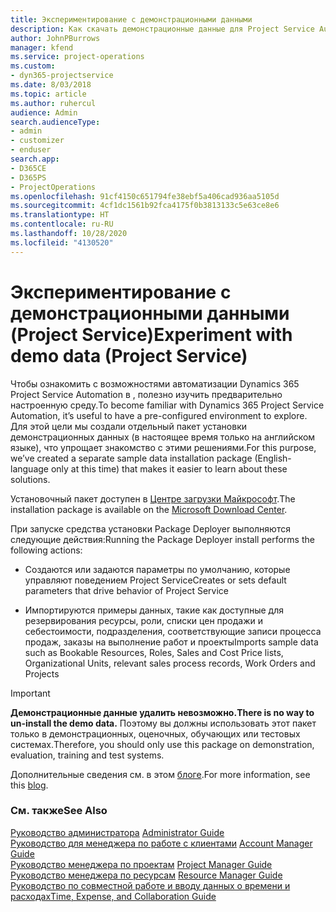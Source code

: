 ```yaml
---
title: Экспериментирование с демонстрационными данными
description: Как скачать демонстрационные данные для Project Service Automation и экспериментировать с ними.
author: JohnPBurrows
manager: kfend
ms.service: project-operations
ms.custom:
- dyn365-projectservice
ms.date: 8/03/2018
ms.topic: article
ms.author: ruhercul
audience: Admin
search.audienceType:
- admin
- customizer
- enduser
search.app:
- D365CE
- D365PS
- ProjectOperations
ms.openlocfilehash: 91cf4150c651794fe38ebf5a406cad936aa5105d
ms.sourcegitcommit: 4cf1dc1561b92fca4175f0b3813133c5e63ce8e6
ms.translationtype: HT
ms.contentlocale: ru-RU
ms.lasthandoff: 10/28/2020
ms.locfileid: "4130520"
---
```

# <a name="experiment-with-demo-data-project-service"></a><span data-ttu-id="eeeab-103">Экспериментирование с демонстрационными данными (Project Service)</span><span class="sxs-lookup"><span data-stu-id="eeeab-103">Experiment with demo data (Project Service)</span></span>

<span data-ttu-id="eeeab-104">Чтобы ознакомить с возможностями автоматизации Dynamics 365 Project Service Automation в , полезно изучить предварительно настроенную среду.</span><span class="sxs-lookup"><span data-stu-id="eeeab-104">To become familiar with Dynamics 365 Project Service Automation, it’s useful to have a pre-configured environment to explore.</span></span> <span data-ttu-id="eeeab-105">Для этой цели мы создали отдельный пакет установки демонстрационных данных (в настоящее время только на английском языке), что упрощает знакомство с этими решениями.</span><span class="sxs-lookup"><span data-stu-id="eeeab-105">For this purpose, we’ve created a separate sample data installation package (English-language only at this time) that makes it easier to learn about these solutions.</span></span> 

<span data-ttu-id="eeeab-106">Установочный пакет доступен в [Центре загрузки Майкрософт](https://go.microsoft.com/fwlink/?linkid=859966).</span><span class="sxs-lookup"><span data-stu-id="eeeab-106">The installation package is available on the [Microsoft Download Center](https://go.microsoft.com/fwlink/?linkid=859966).</span></span>  

<span data-ttu-id="eeeab-107">При запуске средства установки Package Deployer выполняются следующие действия:</span><span class="sxs-lookup"><span data-stu-id="eeeab-107">Running the Package Deployer install performs the following actions:</span></span> 
  
-   <span data-ttu-id="eeeab-108">Создаются или задаются параметры по умолчанию, которые управляют поведением Project Service</span><span class="sxs-lookup"><span data-stu-id="eeeab-108">Creates or sets default parameters that drive behavior of Project Service</span></span>  
  
-   <span data-ttu-id="eeeab-109">Импортируются примеры данных, такие как доступные для резервирования ресурсы, роли, списки цен продажи и себестоимости, подразделения, соответствующие записи процесса продаж, заказы на выполнение работ и проекты</span><span class="sxs-lookup"><span data-stu-id="eeeab-109">Imports sample data such as Bookable Resources, Roles, Sales and Cost Price lists, Organizational Units, relevant sales process records, Work Orders and Projects</span></span>    
  
> [!IMPORTANT]
> <span data-ttu-id="eeeab-110">**Демонстрационные данные удалить невозможно.**</span><span class="sxs-lookup"><span data-stu-id="eeeab-110">**There is no way to un-install the demo data.**</span></span> <span data-ttu-id="eeeab-111">Поэтому вы должны использовать этот пакет только в демонстрационных, оценочных, обучающих или тестовых системах.</span><span class="sxs-lookup"><span data-stu-id="eeeab-111">Therefore, you should only use this package on demonstration, evaluation, training and test systems.</span></span>

<span data-ttu-id="eeeab-112">Дополнительные сведения см. в этом [блоге](https://blogs.msdn.microsoft.com/crm/2017/10/24/microsoft-dynamics-365-for-field-service-and-project-service-automation-sample-data).</span><span class="sxs-lookup"><span data-stu-id="eeeab-112">For more information, see this [blog](https://blogs.msdn.microsoft.com/crm/2017/10/24/microsoft-dynamics-365-for-field-service-and-project-service-automation-sample-data).</span></span>





  
### <a name="see-also"></a><span data-ttu-id="eeeab-113">См. также</span><span class="sxs-lookup"><span data-stu-id="eeeab-113">See Also</span></span>  
 <span data-ttu-id="eeeab-114">[Руководство администратора](../psa/admin-guide.md) </span><span class="sxs-lookup"><span data-stu-id="eeeab-114">[Administrator Guide](../psa/admin-guide.md) </span></span>  
 <span data-ttu-id="eeeab-115">[Руководство для менеджера по работе с клиентами](../psa/account-manager-guide.md) </span><span class="sxs-lookup"><span data-stu-id="eeeab-115">[Account Manager Guide](../psa/account-manager-guide.md) </span></span>  
 <span data-ttu-id="eeeab-116">[Руководство менеджера по проектам](../psa/project-manager-guide.md) </span><span class="sxs-lookup"><span data-stu-id="eeeab-116">[Project Manager Guide](../psa/project-manager-guide.md) </span></span>  
 <span data-ttu-id="eeeab-117">[Руководство менеджера по ресурсам](../psa/resource-manager-guide.md) </span><span class="sxs-lookup"><span data-stu-id="eeeab-117">[Resource Manager Guide](../psa/resource-manager-guide.md) </span></span>  
 [<span data-ttu-id="eeeab-118">Руководство по совместной работе и вводу данных о времени и расходах</span><span class="sxs-lookup"><span data-stu-id="eeeab-118">Time, Expense, and Collaboration Guide</span></span>](../psa/time-expense-collaboration-guide.md)
